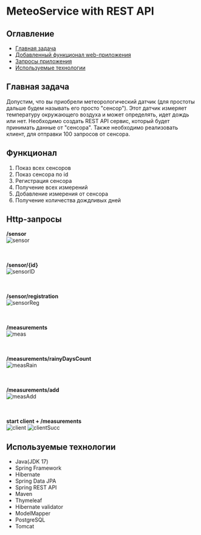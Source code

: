# MeteoService with REST API

## Оглавление
* [Главная задача](#главная-задача)
* [Добавленный функционал web-приложения](#функционал)
* [Запросы приложения](#http-запросы)
* [Используемые технологии](#используемые-технологии)

## Главная задача
Допустим, что вы приобрели метеорологический датчик (для простоты дальше будем называть его просто "сенсор"). Этот датчик измеряет температуру окружающего воздуха и может определять, идет дождь или нет. Необходимо создать REST API сервис, который будет принимать данные от "сенсора". Также необходимо реализовать клиент, для отправки 100 запросов от сенсора.</br>

## Функционал
1) Показ всех сенсоров
2) Показ сенсора по id
3) Регистрация сенсора
4) Получение всех измерений
5) Добавление измерения от сенсора
6) Получение количества дождливых дней

## Http-запросы
__/sensor__    
![sensor](https://github.com/necha143/MeteoService/assets/113212609/37bf8206-7e3e-43e6-a68e-0fcfc8ad30d6)

</br></br>
__/sensor/{id}__   
![sensorID](https://github.com/necha143/MeteoService/assets/113212609/3474daed-221d-4e63-8808-a151324044c4)

</br></br>
__/sensor/registration__   
![sensorReg](https://github.com/necha143/MeteoService/assets/113212609/7d5e9f8e-5168-4a54-b366-733b86ce2469)

</br></br>
__/measurements__   
![meas](https://github.com/necha143/MeteoService/assets/113212609/82930224-5772-442a-b2e2-3bc5e3bc615f)

</br></br>
__/measurements/rainyDaysCount__   
![measRain](https://github.com/necha143/MeteoService/assets/113212609/2b4ea791-6f7e-49c8-b2dd-744f48a4067c)

</br></br>
__/measurements/add__   
![measAdd](https://github.com/necha143/MeteoService/assets/113212609/f1bec538-7f3e-45a4-ba6b-010755a0d053)

</br></br>
__start client + /measurements__   
![client](https://github.com/necha143/MeteoService/assets/113212609/4856e37c-788c-42af-88d1-d9bb81b9d28f)
![clientSucc](https://github.com/necha143/MeteoService/assets/113212609/c1513e8a-07f4-4773-b09c-83def5482db3)

## Используемые технологии 
* Java(JDK 17)
* Spring Framework
* Hibernate
* Spring Data JPA
* Spring REST API
* Maven
* Thymeleaf
* Hibernate validator
* ModelMapper
* PostgreSQL
* Tomcat
